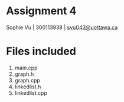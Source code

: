 # Assignment 4
Sophie Vu | 300113938 | svu043@uottawa.ca

# Files included
1. main.cpp 
2. graph.h
3. graph.cpp
4. linkedlist.h
5. linkedlist.cpp
